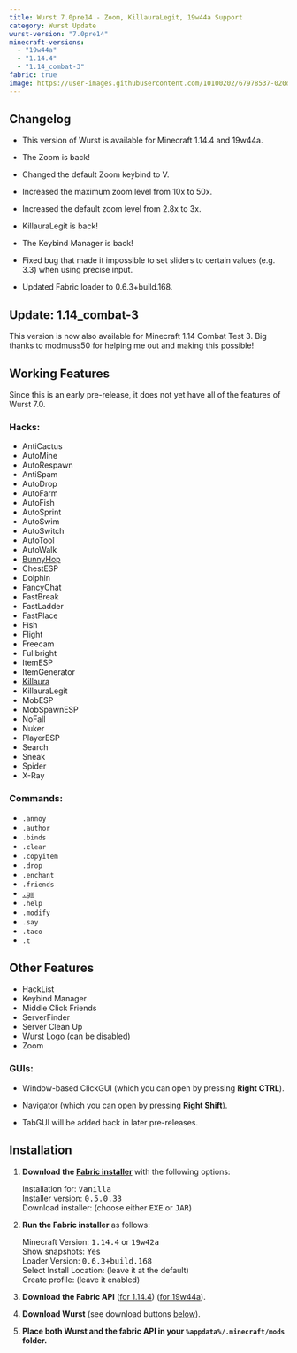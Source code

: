 ```yaml
---
title: Wurst 7.0pre14 - Zoom, KillauraLegit, 19w44a Support
category: Wurst Update
wurst-version: "7.0pre14"
minecraft-versions:
  - "19w44a"
  - "1.14.4"
  - "1.14_combat-3"
fabric: true
image: https://user-images.githubusercontent.com/10100202/67978537-020d6d00-fc23-11e9-840d-3a702c672c72.jpg
---
```

## Changelog

- This version of Wurst is available for Minecraft 1.14.4 and 19w44a.

- The Zoom is back!

- Changed the default Zoom keybind to V.

- Increased the maximum zoom level from 10x to 50x.

- Increased the default zoom level from 2.8x to 3x.

- KillauraLegit is back!

- The Keybind Manager is back!

- Fixed bug that made it impossible to set sliders to certain values (e.g. 3.3) when using precise input.

- Updated Fabric loader to 0.6.3+build.168.

## Update: 1.14_combat-3

This version is now also available for Minecraft 1.14 Combat Test 3. Big thanks to modmuss50 for helping me out and making this possible!

## Working Features

Since this is an early pre-release, it does not yet have all of the features of Wurst 7.0.

### Hacks:

- AntiCactus
- AutoMine
- AutoRespawn
- AntiSpam
- AutoDrop
- AutoFarm
- AutoFish
- AutoSprint
- AutoSwim
- AutoSwitch
- AutoTool
- AutoWalk
- <a href="https://wiki.wurstclient.net/bunnyhop">BunnyHop</a>
- ChestESP
- Dolphin
- FancyChat
- FastBreak
- FastLadder
- FastPlace
- Fish
- Flight
- Freecam
- Fullbright
- ItemESP
- ItemGenerator
- [Killaura](https://wiki.wurstclient.net/killaura)
- KillauraLegit
- MobESP
- MobSpawnESP
- NoFall
- Nuker
- PlayerESP
- Search
- Sneak
- Spider
- X-Ray

### Commands:

- `.annoy`
- `.author`
- `.binds`
- `.clear`
- `.copyitem`
- `.drop`
- `.enchant`
- `.friends`
- <a href="https://wiki.wurstclient.net/cmd/gm"><code>.gm</code></a>
- `.help`
- `.modify`
- `.say`
- `.taco`
- `.t`

## Other Features

- HackList
- Keybind Manager
- Middle Click Friends
- ServerFinder
- Server Clean Up
- Wurst Logo (can be disabled)
- Zoom

### GUIs:

- Window-based ClickGUI (which you can open by pressing **Right CTRL**).

- Navigator (which you can open by pressing **Right Shift**).

- TabGUI will be added back in later pre-releases.

## Installation

1. **Download the <a href="https://fabricmc.net/use/" target="_blank" rel="nofollow">Fabric installer</a>** with the following options:

   Installation for: <kbd>Vanilla</kbd>  
   Installer version: <kbd>0.5.0.33</kbd>  
   Download installer: (choose either <kbd>EXE</kbd> or <kbd>JAR</kbd>)

1. **Run the Fabric installer** as follows:

   Minecraft Version: <kbd>1.14.4</kbd> or <kbd>19w42a</kbd>  
   Show snapshots: Yes  
   Loader Version: <kbd>0.6.3+build.168</kbd>  
   Select Install Location: (leave it at the default)  
   Create profile: (leave it enabled)

1. **Download the Fabric API** (<a href="https://www.curseforge.com/minecraft/mc-mods/fabric-api/files/2810785" target="_blank" rel="nofollow">for 1.14.4</a>) (<a href="https://www.curseforge.com/minecraft/mc-mods/fabric-api/files/2819087" target="_blank" rel="nofollow">for 19w44a</a>).

1. **Download Wurst** (see download buttons [below](#downloads)).

1. **Place both Wurst and the fabric API in your `%appdata%/.minecraft/mods` folder.**
